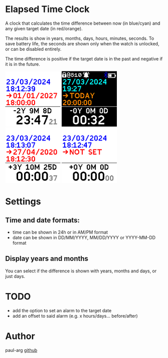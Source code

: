 # Elapsed Time Clock
A clock that calculates the time difference between now (in blue/cyan) and any given target date (in red/orange).

The results is show in years, months, days, hours, minutes, seconds. To save battery life, the seconds are shown only when the watch is unlocked, or can be disabled entirely.

The time difference is positive if the target date is in the past and negative if it is in the future.

![Screenshot 1](screenshot1.png)
![Screenshot 2](screenshot2.png)
![Screenshot 3](screenshot3.png)
![Screenshot 4](screenshot4.png)

# Settings
## Time and date formats:
- time can be shown in 24h or in AM/PM format
- date can be shown in DD/MM/YYYY, MM/DD/YYYY or YYYY-MM-DD format

## Display years and months
You can select if the difference is shown with years, months and days, or just days.

# TODO
- add the option to set an alarm to the target date
- add an offset to said alarm (e.g. x hours/days... before/after)

# Author

paul-arg [github](https://github.com/paul-arg)